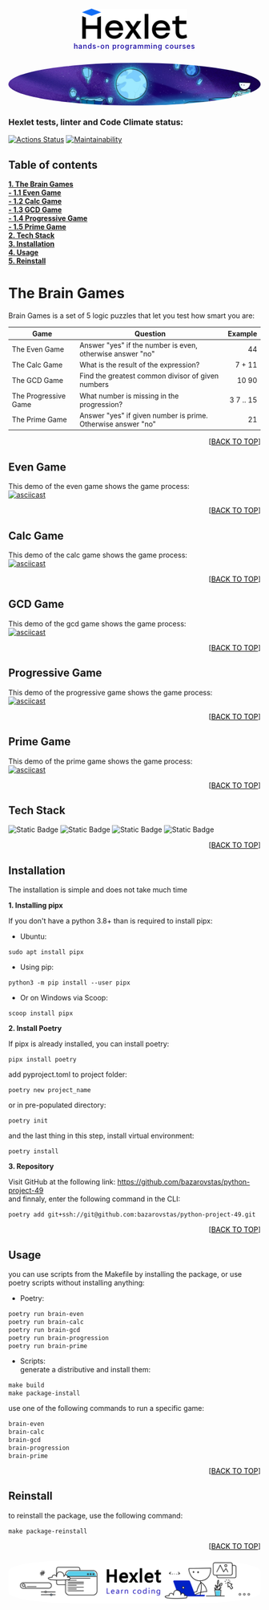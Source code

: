 <!-- Hexlet logo -->
<a id="anchor-top"></a>
<div align="center"
      style="display: flex; flex: 1;
            flex-wrap: wrap; flex-direction: column; 
            margin: 0; margin-bottom: 25px">
  <a href="https://ru.hexlet.io/" style="color: black">
    <img src="images/hexlet_logo_full.svg" 
          alt="Logo" 
          width="210" height="60"
          style="display: flex; flex-wrap: wrap; margin: 6px"> 
  </a>
  <p style="display: flex; flex: 1; 
            flex-wrap: wrap; justify-content: center; 
            margin: 0; color: #1100A0 !important;
            font-weight: 500; letter-spacing: 1px;">hands-on programming courses</p>
</div>

<!-- Hexlet header -->
<a href="https://ru.hexlet.io/" style="color: black">
  <img src="images/hexlet_background.jpg" 
        alt="Hexlet header image" 
        width="auto" height="auto"
        style="display: flex; flex-wrap: wrap; max-width: 100%; border-radius: 50% !important;"> 
</a>


### Hexlet tests, linter and Code Climate status:
[![Actions Status](https://github.com/bazarovstas/python-project-49/actions/workflows/hexlet-check.yml/badge.svg)](https://github.com/bazarovstas/python-project-49/actions)
[![Maintainability](https://api.codeclimate.com/v1/badges/5d6e3363a9f1e31f303f/maintainability)](https://codeclimate.com/github/bazarovstas/python-project-49/maintainability)  


<!-- Main page -->
## Table of contents  
**[1. The Brain Games](#the-brain-games)**  
**[- 1.1 Even Game](#even-game)**  
**[- 1.2 Calc Game](#calc-game)**  
**[- 1.3 GCD Game](#gcd-game)**  
**[- 1.4 Progressive Game](#progressive-game)**  
**[- 1.5 Prime Game](#prime-game)**    
**[2. Tech Stack](#tech-stack)**    
**[3. Installation](#installation)**    
**[4. Usage](#usage)**    
**[5. Reinstall](#reinstall)**    


# The Brain Games  
Brain Games is a set of 5 logic puzzles that let you test how smart you are:

|Game|Question|Example|
|---|---|--:| 
| The Even Game | Answer "yes" if the number is even, otherwise answer "no" | 44 |
| The Calc Game | What is the result of the expression? | 7 + 11 |
| The GCD Game | Find the greatest common divisor of given numbers | 10 90 |  
| The Progressive Game | What number is missing in the progression? | 3 7 .. 15 |
| The Prime Game | Answer "yes" if given number is prime. Otherwise answer "no" | 21 |

<p align="right">[<a href="#anchor-top" style="color: black">BACK TO TOP</a>]</p>

## Even Game  
This demo of the even game shows the game process:  
[![asciicast](https://asciinema.org/a/687407.svg)](https://asciinema.org/a/687407)

<p align="right">[<a href="#anchor-top" style="color: black">BACK TO TOP</a>]</p>

## Calc Game
This demo of the calc game shows the game process:  
[![asciicast](https://asciinema.org/a/687410.svg)](https://asciinema.org/a/687410)

<p align="right">[<a href="#anchor-top" style="color: black">BACK TO TOP</a>]</p>

## GCD Game
This demo of the gcd game shows the game process:  
[![asciicast](https://asciinema.org/a/687411.svg)](https://asciinema.org/a/687411)

<p align="right">[<a href="#anchor-top" style="color: black">BACK TO TOP</a>]</p>

## Progressive Game
This demo of the progressive game shows the game process:  
[![asciicast](https://asciinema.org/a/687412.svg)](https://asciinema.org/a/687412)

<p align="right">[<a href="#anchor-top" style="color: black">BACK TO TOP</a>]</p>

## Prime Game
This demo of the prime game shows the game process:  
[![asciicast](https://asciinema.org/a/687413.svg)](https://asciinema.org/a/687413)

<p align="right">[<a href="#anchor-top" style="color: black">BACK TO TOP</a>]</p>


## Tech Stack  
![Static Badge](https://img.shields.io/badge/python-3.12-ffde57?style=for-the-badge)
![Static Badge](https://img.shields.io/badge/poetry-1.8.4-blue?style=for-the-badge)
![Static Badge](https://img.shields.io/badge/pip-24.3.1-f0efe0?style=for-the-badge)
![Static Badge](https://img.shields.io/badge/prompt-0.4.1-green?style=for-the-badge)

<p align="right">[<a href="#anchor-top" style="color: black">BACK TO TOP</a>]</p>


## Installation
The installation is simple and does not take much time

**1. Installing pipx**

If you don't have a python 3.8+ than is required to install pipx:  
  * Ubuntu:  
  ```
  sudo apt install pipx
  ```
  * Using pip:
  ```
  python3 -m pip install --user pipx
  ```
  * Or on Windows via Scoop:  
  ```
  scoop install pipx
  ```

**2. Install Poetry**

If pipx is already installed, you can install poetry:
  ```
  pipx install poetry
  ```
  add pyproject.toml to project folder:
  ```
  poetry new project_name
  ```
  or in pre-populated directory:
  ```
  poetry init
  ```
  and the last thing in this step, install virtual environment:
  ```
  poetry install
  ```

**3. Repository**

Visit GitHub at the following link: https://github.com/bazarovstas/python-project-49  
and finnaly, enter the following command in the CLI:
  ```
  poetry add git+ssh://git@github.com:bazarovstas/python-project-49.git
  ```

<p align="right">[<a href="#anchor-top" style="color: black">BACK TO TOP</a>]</p>


## Usage  
you can use scripts from the Makefile by installing the package, or use poetry scripts without installing anything:
  * Poetry:  
  ```
  poetry run brain-even
  poetry run brain-calc
  poetry run brain-gcd
  poetry run brain-progression
  poetry run brain-prime
  ```
  * Scripts:  
generate a distributive and install them:
  ```
  make build
  make package-install
  ```
  use one of the following commands to run a specific game:  
  ```
  brain-even
  brain-calc
  brain-gcd
  brain-progression
  brain-prime
  ```

<p align="right">[<a href="#anchor-top" style="color: black">BACK TO TOP</a>]</p>


## Reinstall  
  to reinstall the package, use the following command:  
  ```
  make package-reinstall
  ```

<p align="right">[<a href="#anchor-top" style="color: black">BACK TO TOP</a>]</p>

<!-- Hexlet footer -->
<div align="center"
      style="display: flex; flex: 1;  
      flex-wrap: wrap; flex-direction: column; 
      margin: 0; margin-top: 20px;">
  <a href="https://ru.hexlet.io/" style="color: black">
    <img src="images/hexlet_background.png" 
          alt="Hexlet footer image" 
          width="auto" height="auto"
          style="display: flex; flex-wrap: wrap; border-radius: 25%"> 
  </a>
</div>
